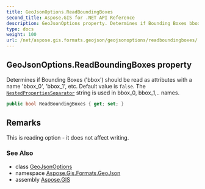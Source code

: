 ```yaml
---
title: GeoJsonOptions.ReadBoundingBoxes
second_title: Aspose.GIS for .NET API Reference
description: GeoJsonOptions property. Determines if Bounding Boxes bbox should be read as attributes with a name bbox_0 bbox_1 etc. Default value is false. The NestedPropertiesSeparator string is used in bbox_0 bbox_1.. names
type: docs
weight: 100
url: /net/aspose.gis.formats.geojson/geojsonoptions/readboundingboxes/
---
```

## GeoJsonOptions.ReadBoundingBoxes property

Determines if Bounding Boxes ('bbox') should be read as attributes with a name 'bbox_0', 'bbox_1', etc. Default value is `false`. The [`NestedPropertiesSeparator`](../nestedpropertiesseparator/) string is used in bbox_0, bbox_1,.. names.

```csharp
public bool ReadBoundingBoxes { get; set; }
```

## Remarks

This is reading option - it does not affect writing.

### See Also

* class [GeoJsonOptions](../)
* namespace [Aspose.Gis.Formats.GeoJson](../../geojsonoptions/)
* assembly [Aspose.GIS](../../../)


